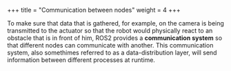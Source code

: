 +++
title = "Communication between nodes"
weight = 4
+++

To make sure that data that is gathered, for example, on the camera is being transmitted to the actuator so that the robot would physically react to an obstacle that is in front of him, ROS2 provides a **communication system** so that different nodes can communicate with another. This communication system, also somethimes referred to as a data-distribution layer, will send information between different processes at runtime.